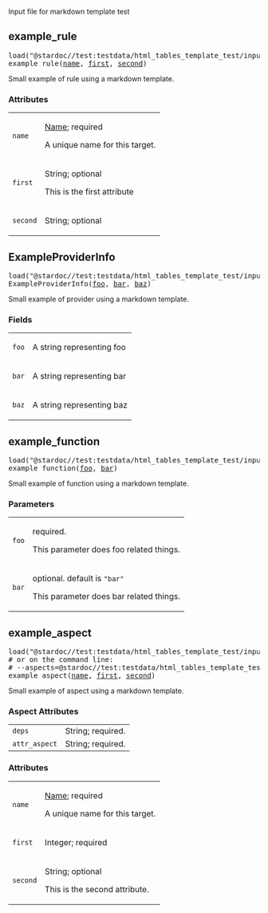<!-- Generated with Stardoc: http://skydoc.bazel.build -->

Input file for markdown template test

<a id="example_rule"></a>

## example_rule

<pre>
load("@stardoc//test:testdata/html_tables_template_test/input.bzl", "example_rule")
example_rule(<a href="#example_rule-name">name</a>, <a href="#example_rule-first">first</a>, <a href="#example_rule-second">second</a>)
</pre>

Small example of rule using a markdown template.

### Attributes

<table class="params-table">
<colgroup>
<col class="col-param" />
<col class="col-description" />
</colgroup>
<tbody>
<tr id="example_rule-name">
<td><code>name</code></td>
<td>

<a href="https://bazel.build/concepts/labels#target-names">Name</a>; required

<p>

A unique name for this target.

</p>
</td>
</tr>
<tr id="example_rule-first">
<td><code>first</code></td>
<td>

String; optional

<p>

This is the first attribute

</p>
</td>
</tr>
<tr id="example_rule-second">
<td><code>second</code></td>
<td>

String; optional

</td>
</tr>
</tbody>
</table>


<a id="ExampleProviderInfo"></a>

## ExampleProviderInfo

<pre>
load("@stardoc//test:testdata/html_tables_template_test/input.bzl", "ExampleProviderInfo")
ExampleProviderInfo(<a href="#ExampleProviderInfo-foo">foo</a>, <a href="#ExampleProviderInfo-bar">bar</a>, <a href="#ExampleProviderInfo-baz">baz</a>)
</pre>

Small example of provider using a markdown template.

### Fields

<table class="params-table">
<colgroup>
<col class="col-param" />
<col class="col-description" />
</colgroup>
<tbody>
<tr id="ExampleProviderInfo-foo">
<td><code>foo</code></td>
<td>
<p>

A string representing foo

</p>
</td>
</tr>
<tr id="ExampleProviderInfo-bar">
<td><code>bar</code></td>
<td>
<p>

A string representing bar

</p>
</td>
</tr>
<tr id="ExampleProviderInfo-baz">
<td><code>baz</code></td>
<td>
<p>

A string representing baz

</p>
</td>
</tr>
</tbody>
</table>


<a id="example_function"></a>

## example_function

<pre>
load("@stardoc//test:testdata/html_tables_template_test/input.bzl", "example_function")
example_function(<a href="#example_function-foo">foo</a>, <a href="#example_function-bar">bar</a>)
</pre>

Small example of function using a markdown template.

### Parameters

<table class="params-table">
<colgroup>
<col class="col-param" />
<col class="col-description" />
</colgroup>
<tbody>
<tr id="example_function-foo">
<td><code>foo</code></td>
<td>

required.

<p>

This parameter does foo related things.

</p>
</td>
</tr>
<tr id="example_function-bar">
<td><code>bar</code></td>
<td>

optional.
default is <code>"bar"</code>

<p>

This parameter does bar related things.

</p>
</td>
</tr>
</tbody>
</table>


<a id="example_aspect"></a>

## example_aspect

<pre>
load("@stardoc//test:testdata/html_tables_template_test/input.bzl", "example_aspect")
# or on the command line:
# --aspects=@stardoc//test:testdata/html_tables_template_test/input.bzl%example_aspect
example_aspect(<a href="#example_aspect-name">name</a>, <a href="#example_aspect-first">first</a>, <a href="#example_aspect-second">second</a>)
</pre>

Small example of aspect using a markdown template.

### Aspect Attributes

<table class="params-table">
<colgroup>
<col class="col-param" />
<col class="col-description" />
</colgroup>
<tbody>
<tr id="example_aspect-deps">
<td><code>deps</code></td>
<td>
String; required.
</td>
</tr>
<tr id="example_aspect-attr_aspect">
<td><code>attr_aspect</code></td>
<td>
String; required.
</td>
</tr>
</tbody>
</table>

### Attributes

<table class="params-table">
<colgroup>
<col class="col-param" />
<col class="col-description" />
</colgroup>
<tbody>
<tr id="example_aspect-name">
<td><code>name</code></td>
<td>

<a href="https://bazel.build/concepts/labels#target-names">Name</a>; required

<p>

A unique name for this target.

</p>
</td>
</tr>
<tr id="example_aspect-first">
<td><code>first</code></td>
<td>

Integer; required

</td>
</tr>
<tr id="example_aspect-second">
<td><code>second</code></td>
<td>

String; optional

<p>

This is the second attribute.

</p>
</td>
</tr>
</tbody>
</table>



